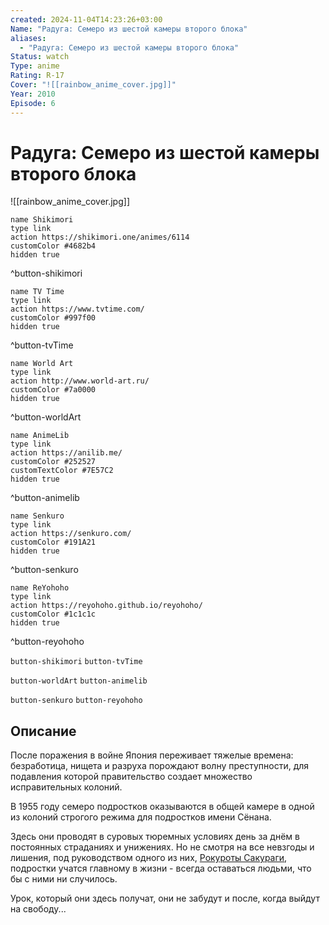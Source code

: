 ```yaml
---
created: 2024-11-04T14:23:26+03:00
Name: "Радуга: Семеро из шестой камеры второго блока"
aliases:
  - "Радуга: Семеро из шестой камеры второго блока"
Status: watch
Type: anime
Rating: R-17
Cover: "![[rainbow_anime_cover.jpg]]"
Year: 2010
Episode: 6
---
```


# Радуга: Семеро из шестой камеры второго блока

![[rainbow_anime_cover.jpg]]

```button
name Shikimori
type link
action https://shikimori.one/animes/6114
customColor #4682b4
hidden true
```
^button-shikimori

```button
name TV Time
type link
action https://www.tvtime.com/
customColor #997f00
hidden true
```
^button-tvTime

```button
name World Art
type link
action http://www.world-art.ru/
customColor #7a0000
hidden true
```
^button-worldArt

```button
name AnimeLib
type link
action https://anilib.me/
customColor #252527
customTextColor #7E57C2
hidden true
```
^button-animelib

```button
name Senkuro
type link
action https://senkuro.com/
customColor #191A21
hidden true
```
^button-senkuro

```button
name ReYohoho
type link
action https://reyohoho.github.io/reyohoho/
customColor #1c1c1c
hidden true
```
^button-reyohoho

`button-shikimori` `button-tvTime`

`button-worldArt` `button-animelib`

`button-senkuro` `button-reyohoho`

## Описание

После поражения в войне Япония переживает тяжелые времена: безработица, нищета и разруха порождают волну преступности, для подавления которой правительство создает множество исправительных колоний.

В 1955 году семеро подростков оказываются в общей камере в одной из колоний строгого режима для подростков имени Сёнана.

Здесь они проводят в суровых тюремных условиях день за днём в постоянных страданиях и унижениях. Но не смотря на все невзгоды и лишения, под руководством одного из них, [Рокуроты Сакураги](https://shikimori.one/characters/31741-rokurouta-sakuragi), подростки учатся главному в жизни - всегда оставаться людьми, что бы с ними ни случилось.

Урок, который они здесь получат, они не забудут и после, когда выйдут на свободу...

